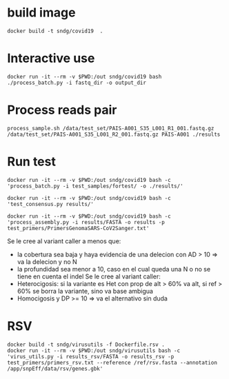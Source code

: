 # build image
```shell script
docker build -t sndg/covid19  .
```

# Interactive use
```shell script
docker run -it --rm -v $PWD:/out sndg/covid19 bash
./process_batch.py -i fastq_dir -o output_dir
```

# Process reads pair
```shell script
process_sample.sh /data/test_set/PAIS-A001_S35_L001_R1_001.fastq.gz /data/test_set/PAIS-A001_S35_L001_R2_001.fastq.gz PAIS-A001 ./results
```

# Run test

```shell script
docker run -it --rm -v $PWD:/out sndg/covid19 bash -c 'process_batch.py -i test_samples/fortest/ -o ./results/'
```
```shell script
docker run -it --rm -v $PWD:/out sndg/covid19 bash -c 'test_consensus.py results/'
```
```shell script
docker run -it --rm -v $PWD:/out sndg/covid19 bash -c 'process_assembly.py -i results/FASTA -o results -p test_primers/PrimersGenomaSARS-CoV2Sanger.txt'
```
Se le cree al variant caller a menos que:
* la cobertura sea baja y haya evidencia de una delecion con AD > 10 => va la delecion y no N
* la profundidad sea menor a 10, caso en el cual queda una N o no se tiene en cuenta el indel
Se le cree al variant caller:
* Heterocigosis: si la variante es Het con prop de alt > 60% va alt, si ref > 60% se borra la variante, sino va base ambigua
* Homocigosis y DP >= 10 => va el alternativo sin duda

# RSV
```shell script
docker build -t sndg/virusutils -f Dockerfile.rsv .
docker run -it --rm -v $PWD:/out sndg/virusutils bash -c 'virus_utils.py -i results_rsv/FASTA -o results_rsv -p test_primers/primers_rsv.txt --reference /ref/rsv.fasta --annotation /app/snpEff/data/rsv/genes.gbk'
```
